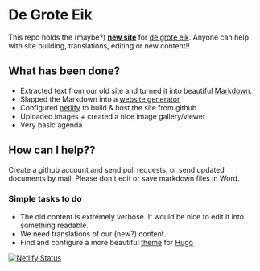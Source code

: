 # De Grote Eik
This repo holds the (maybe?) **[new site](degroteeik.netlify.app)** for [de grote eik](www.degroteeik.be).
Anyone can help with site building, translations, editing or new content!!

## What has been done?
- Extracted text from our old site and turned it into beautiful [Markdown](https://www.markdownguide.org/getting-started/).
- Slapped the Markdown into a [website generator](https://gohugo.io/getting-started/quick-start/)
- Configured [netlify](https://app.netlify.com/sites/degroteeik/overview) to build & host the site from github.
- Uploaded images + created a nice image gallery/viewer
- Very basic agenda

## How can I help??
Create a github account and send pull requests, or send updated documents by mail.
Please don't edit or save markdown files in Word.

### Simple tasks to do
- The old content is extremely verbose.
  It would be nice to edit it into something readable.
- We need translations of our (new?) content.
- Find and configure a more beautiful [theme](https://themes.gohugo.io/) for [Hugo](https://gohugo.io/)


[![Netlify Status](https://api.netlify.com/api/v1/badges/e17bfe5c-ee94-4c52-a9e9-f73049893805/deploy-status)](https://app.netlify.com/sites/degroteeik/deploys)
